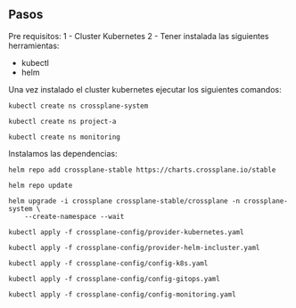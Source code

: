## Pasos

Pre requisitos:
1 - Cluster Kubernetes
2 - Tener instalada las siguientes herramientas:
- kubectl
- helm

Una vez instalado el cluster kubernetes ejecutar los siguientes comandos:

```
kubectl create ns crossplane-system
```
```
kubectl create ns project-a
```
```
kubectl create ns monitoring
```

Instalamos las dependencias:

```
helm repo add crossplane-stable https://charts.crossplane.io/stable
```

```
helm repo update
```

```
helm upgrade -i crossplane crossplane-stable/crossplane -n crossplane-system \
    --create-namespace --wait
```

```
kubectl apply -f crossplane-config/provider-kubernetes.yaml
```

```
kubectl apply -f crossplane-config/provider-helm-incluster.yaml
```

```
kubectl apply -f crossplane-config/config-k8s.yaml
```

```
kubectl apply -f crossplane-config/config-gitops.yaml
```

```
kubectl apply -f crossplane-config/config-monitoring.yaml
```
